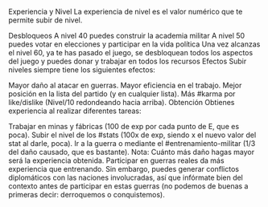 Experiencia y Nivel
La experiencia de nivel es el valor numérico que te permite subir de nivel.

Desbloqueos
A nivel 40 puedes construir la academia militar
A nivel 50 puedes votar en elecciones y participar en la vida política
Una vez alcanzas el nivel 60, ya te has pasado el juego, se desbloquean todos los aspectos del juego y puedes donar y trabajar en todos los recursos
Efectos
Subir niveles siempre tiene los siguientes efectos:

Mayor daño al atacar en guerras.
Mayor eficiencia en el trabajo.
Mejor posición en la lista del partido (y en cualquier lista).
Más #karma por like/dislike (Nivel/10 redondeando hacia arriba).
Obtención
Obtienes experiencia al realizar diferentes tareas: 

Trabajar en minas y fábricas (100 de exp por cada punto de E, que es poca).
Subir el nivel de los #stats (100x de exp, siendo x el nuevo valor del stat al darle, poca).
Ir a la guerra o mediante el #entrenamiento-militar (1/3 del daño causado, que es bastante).
Nota: Cuánto más daño hagas mayor será la experiencia obtenida. Participar en guerras reales da más experiencia que entrenando. Sin embargo, puedes generar conflictos diplomáticos con las naciones involucradas, así que infórmate bien del contexto antes de participar en estas guerras (no podemos de buenas a primeras decir: derroquemos o conquistemos).